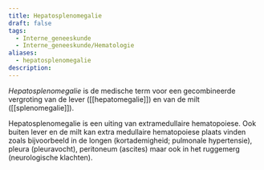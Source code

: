 ```yaml
---
title: Hepatosplenomegalie
draft: false
tags:
  - Interne_geneeskunde
  - Interne_geneeskunde/Hematologie
aliases:
  - hepatosplenomegalie
description:
---
```




_Hepatosplenomegalie_ is de medische term voor een gecombineerde vergroting van de lever ([[hepatomegalie]]) en van de milt ([[splenomegalie]]).

Hepatosplenomegalie is een uiting van extramedullaire hematopoiese. Ook buiten lever en de milt kan extra medullaire hematopoiese plaats vinden zoals bijvoorbeeld in de longen (kortademigheid; pulmonale hypertensie), pleura (pleuravocht), peritoneum (ascites) maar ook in het ruggemerg (neurologische klachten).